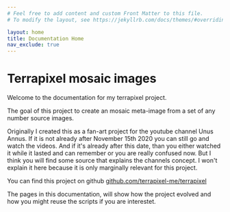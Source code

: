 ```yaml
---
# Feel free to add content and custom Front Matter to this file.
# To modify the layout, see https://jekyllrb.com/docs/themes/#overriding-theme-defaults

layout: home
title: Documentation Home
nav_exclude: true
---
```

# Terrapixel mosaic images

Welcome to the documentation for my terrapixel project.

The goal of this project to create an mosaic meta-image from a set of any number source images.

Originally I created this as a fan-art project for the youtube channel Unus Annus. If it is not already after November 15th 2020
you can still go and watch the videos. And if it's already after this date, than you either watched it while it lasted and can remember
or you are really confused now. But I think you will find some source that explains the channels concept. I won't explain it here
because it is only marginally relevant for this project.

You can find this project on github [github.com/terrapixel-me/terrapixel](https://github.com/terrapixel-me/terrapixel)

The pages in this documentation, will show how the project evolved and how you might reuse the scripts if you are interestet.
